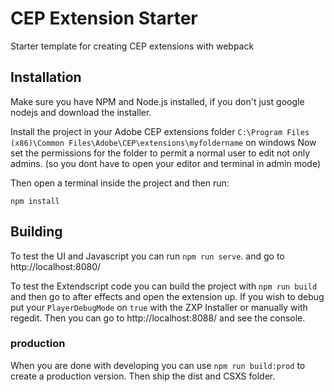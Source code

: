 # CEP Extension Starter

Starter template for creating CEP extensions with webpack

## Installation

Make sure you have NPM and Node.js installed, if you don't just google nodejs and download the installer.

Install the project in your Adobe CEP extensions folder `C:\Program Files (x86)\Common Files\Adobe\CEP\extensions\myfoldername` on windows
Now set the permissions for the folder to permit a normal user to edit not only admins. (so you dont have to open your editor and terminal in admin mode)

Then open a terminal inside the project and then run:
```shell
npm install
```

## Building

To test the UI and Javascript you can run `npm run serve`. and go to http://localhost:8080/

To test the Extendscript code you can build the project with `npm run build` and then go to after effects and open the extension up.
If you wish to debug put your `PlayerDebugMode` on `true` with the ZXP Installer or manually with regedit.
Then you can go to http://localhost:8088/ and see the console.

### production

When you are done with developing you can use `npm run build:prod` to create a production version. Then ship the dist and CSXS folder.
